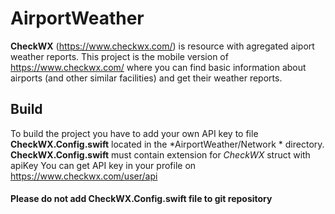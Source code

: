 # AirportWeather

**CheckWX** (https://www.checkwx.com/) is resource with agregated aiport weather reports.
This project is the mobile version of https://www.checkwx.com/ where you can find basic information about airports (and other similar facilities) and get their weather reports. 

## Build
To build the project you have to add your own API key to file **CheckWX.Config.swift** located in the *AirportWeather/Network * directory.  
**CheckWX.Config.swift** must contain extension for *CheckWX* struct with apiKey
 You can get API key in your profile on https://www.checkwx.com/user/api
 
#### Please do not add CheckWX.Config.swift file to git repository
